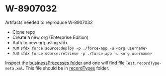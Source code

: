# W-8907032
Artifacts needed to reproduce W-8907032

- Clone repo
- Create a new org (Enterprise Edition)
- Auth to new org using sfdx
- run `sfdx force:source:deploy -p ./force-app -u <org username>`
- run `sfdx force:source:retrieve -p ./force-app -u <org username>`

Inspect the [businessProcesses folder](force-app/main/default/objects/Opportunity/businessProcesses) and one will find file `Test.recordType-meta.xml`. 
This file should be in [recordTypes](force-app/main/default/objects/Opportunity/recordTypes) folder.